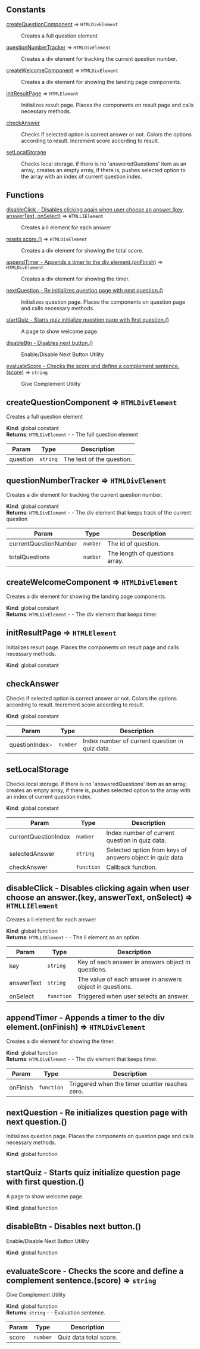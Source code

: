 ## Constants

<dl>
<dt><a href="#createQuestionComponent">createQuestionComponent</a> ⇒ <code>HTMLDivElement</code></dt>
<dd><p>Creates a full question element</p>
</dd>
<dt><a href="#questionNumberTracker">questionNumberTracker</a> ⇒ <code>HTMLDivElement</code></dt>
<dd><p>Creates a div element for tracking the current question number.</p>
</dd>
<dt><a href="#createWelcomeComponent">createWelcomeComponent</a> ⇒ <code>HTMLDivElement</code></dt>
<dd><p>Creates a div element for showing the landing page components.</p>
</dd>
<dt><a href="#initResultPage">initResultPage</a> ⇒ <code>HTMLElement</code></dt>
<dd><p>Initializes result page. Places the components on result page and calls necessary methods.</p>
</dd>
<dt><a href="#checkAnswer">checkAnswer</a></dt>
<dd><p>Checks if selected option is correct answer or not. Colors the options according to result. Increment score according to result.</p>
</dd>
<dt><a href="#setLocalStorage">setLocalStorage</a></dt>
<dd><p>Checks local storage. if there is no &#39;answeredQuestions&#39; item as an array, creates an empty array, if there is, pushes selected option to the array with an index of current question index.</p>
</dd>
</dl>

## Functions

<dl>
<dt><a href="#disableClick - Disables clicking again when user choose an answer.">disableClick - Disables clicking again when user choose an answer.(key, answerText, onSelect)</a> ⇒ <code>HTMLLIElement</code></dt>
<dd><p>Creates a li element for each answer</p>
</dd>
<dt><a href="#restartQuiz - Restarts the quiz, resets score."> resets score.()</a> ⇒ <code>HTMLDivElement</code></dt>
<dd><p>Creates a div element for showing the total score.</p>
</dd>
<dt><a href="#appendTimer - Appends a timer to the div element.">appendTimer - Appends a timer to the div element.(onFinish)</a> ⇒ <code>HTMLDivElement</code></dt>
<dd><p>Creates a div element for showing the timer.</p>
</dd>
<dt><a href="#nextQuestion - Re initializes question page with next question.">nextQuestion - Re initializes question page with next question.()</a></dt>
<dd><p>Initializes question page. Places the components on question page and calls necessary methods.</p>
</dd>
<dt><a href="#startQuiz - Starts quiz initialize question page with first question.">startQuiz - Starts quiz initialize question page with first question.()</a></dt>
<dd><p>A page to show welcome page.</p>
</dd>
<dt><a href="#disableBtn - Disables next button.">disableBtn - Disables next button.()</a></dt>
<dd><p>Enable/Disable Next Button Utility</p>
</dd>
<dt><a href="#evaluateScore - Checks the score and define a complement sentence.">evaluateScore - Checks the score and define a complement sentence.(score)</a> ⇒ <code>string</code></dt>
<dd><p>Give Complement Utility</p>
</dd>
</dl>

<a name="createQuestionComponent"></a>

## createQuestionComponent ⇒ <code>HTMLDivElement</code>

Creates a full question element

**Kind**: global constant  
**Returns**: <code>HTMLDivElement</code> - - The full question element

| Param    | Type                | Description               |
| -------- | ------------------- | ------------------------- |
| question | <code>string</code> | The text of the question. |

<a name="questionNumberTracker"></a>

## questionNumberTracker ⇒ <code>HTMLDivElement</code>

Creates a div element for tracking the current question number.

**Kind**: global constant  
**Returns**: <code>HTMLDivElement</code> - - The div element that keeps track of the current question

| Param                 | Type                | Description                    |
| --------------------- | ------------------- | ------------------------------ |
| currentQuestionNumber | <code>number</code> | The id of question.            |
| totalQuestions        | <code>number</code> | The length of questions array. |

<a name="createWelcomeComponent"></a>

## createWelcomeComponent ⇒ <code>HTMLDivElement</code>

Creates a div element for showing the landing page components.

**Kind**: global constant  
**Returns**: <code>HTMLDivElement</code> - - The div element that keeps timer.  
<a name="initResultPage"></a>

## initResultPage ⇒ <code>HTMLElement</code>

Initializes result page. Places the components on result page and calls necessary methods.

**Kind**: global constant  
<a name="checkAnswer"></a>

## checkAnswer

Checks if selected option is correct answer or not. Colors the options according to result. Increment score according to result.

**Kind**: global constant

| Param          | Type                | Description                                    |
| -------------- | ------------------- | ---------------------------------------------- |
| questionIndex- | <code>number</code> | Index number of current question in quiz data. |

<a name="setLocalStorage"></a>

## setLocalStorage

Checks local storage. if there is no 'answeredQuestions' item as an array, creates an empty array, if there is, pushes selected option to the array with an index of current question index.

**Kind**: global constant

| Param                | Type                  | Description                                              |
| -------------------- | --------------------- | -------------------------------------------------------- |
| currentQuestionIndex | <code>number</code>   | Index number of current question in quiz data.           |
| selectedAnswer       | <code>string</code>   | Selected option from keys of answers object in quiz data |
| checkAnswer          | <code>function</code> | Callback function.                                       |

<a name="disableClick - Disables clicking again when user choose an answer."></a>

## disableClick - Disables clicking again when user choose an answer.(key, answerText, onSelect) ⇒ <code>HTMLLIElement</code>

Creates a li element for each answer

**Kind**: global function  
**Returns**: <code>HTMLLIElement</code> - - The li element as an option

| Param      | Type                  | Description                                              |
| ---------- | --------------------- | -------------------------------------------------------- |
| key        | <code>string</code>   | Key of each answer in answers object in questions.       |
| answerText | <code>string</code>   | The value of each answer in answers object in questions. |
| onSelect   | <code>function</code> | Triggered when user selects an answer.                   |

<a name="appendTimer - Appends a timer to the div element."></a>

## appendTimer - Appends a timer to the div element.(onFinish) ⇒ <code>HTMLDivElement</code>

Creates a div element for showing the timer.

**Kind**: global function  
**Returns**: <code>HTMLDivElement</code> - - The div element that keeps timer.

| Param    | Type                  | Description                                    |
| -------- | --------------------- | ---------------------------------------------- |
| onFinish | <code>function</code> | Triggered when the timer counter reaches zero. |

<a name="nextQuestion - Re initializes question page with next question."></a>

## nextQuestion - Re initializes question page with next question.()

Initializes question page. Places the components on question page and calls necessary methods.

**Kind**: global function  
<a name="startQuiz - Starts quiz initialize question page with first question."></a>

## startQuiz - Starts quiz initialize question page with first question.()

A page to show welcome page.

**Kind**: global function  
<a name="disableBtn - Disables next button."></a>

## disableBtn - Disables next button.()

Enable/Disable Next Button Utility

**Kind**: global function  
<a name="evaluateScore - Checks the score and define a complement sentence."></a>

## evaluateScore - Checks the score and define a complement sentence.(score) ⇒ <code>string</code>

Give Complement Utility

**Kind**: global function  
**Returns**: <code>string</code> - - Evaluation sentence.

| Param | Type                | Description            |
| ----- | ------------------- | ---------------------- |
| score | <code>number</code> | Quiz data total score. |
